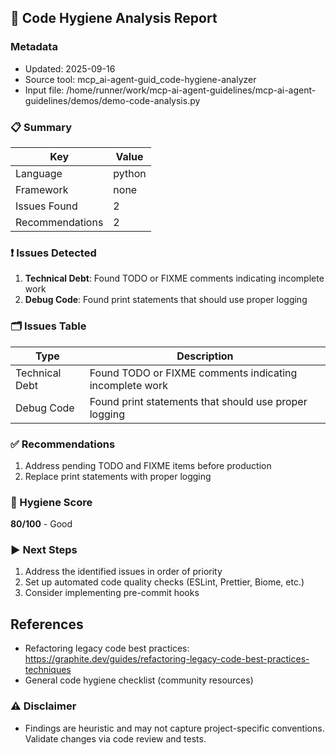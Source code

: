## 🧹 Code Hygiene Analysis Report

### Metadata
- Updated: 2025-09-16
- Source tool: mcp_ai-agent-guid_code-hygiene-analyzer
- Input file: /home/runner/work/mcp-ai-agent-guidelines/mcp-ai-agent-guidelines/demos/demo-code-analysis.py

### 📋 Summary
| Key | Value |
|---|---|
| Language | python |
| Framework | none |
| Issues Found | 2 |
| Recommendations | 2 |

### ❗ Issues Detected
1. **Technical Debt**: Found TODO or FIXME comments indicating incomplete work
2. **Debug Code**: Found print statements that should use proper logging

### 🗂️ Issues Table
| Type | Description |
|---|---|
| Technical Debt | Found TODO or FIXME comments indicating incomplete work |
| Debug Code | Found print statements that should use proper logging |


### ✅ Recommendations
1. Address pending TODO and FIXME items before production
2. Replace print statements with proper logging

### 🧮 Hygiene Score
**80/100** - Good

### ▶️ Next Steps
1. Address the identified issues in order of priority
2. Set up automated code quality checks (ESLint, Prettier, Biome, etc.)
3. Consider implementing pre-commit hooks

## References
- Refactoring legacy code best practices: https://graphite.dev/guides/refactoring-legacy-code-best-practices-techniques
- General code hygiene checklist (community resources)




### ⚠️ Disclaimer
- Findings are heuristic and may not capture project-specific conventions. Validate changes via code review and tests.
